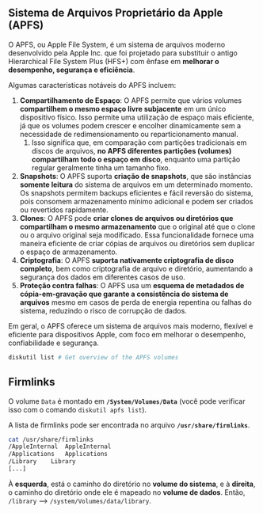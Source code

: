 ## Sistema de Arquivos Proprietário da Apple (APFS)

O APFS, ou Apple File System, é um sistema de arquivos moderno desenvolvido pela Apple Inc. que foi projetado para substituir o antigo Hierarchical File System Plus (HFS+) com ênfase em **melhorar o desempenho, segurança e eficiência**.

Algumas características notáveis do APFS incluem:

1. **Compartilhamento de Espaço**: O APFS permite que vários volumes **compartilhem o mesmo espaço livre subjacente** em um único dispositivo físico. Isso permite uma utilização de espaço mais eficiente, já que os volumes podem crescer e encolher dinamicamente sem a necessidade de redimensionamento ou reparticionamento manual.
   1. Isso significa que, em comparação com partições tradicionais em discos de arquivos, **no APFS diferentes partições (volumes) compartilham todo o espaço em disco**, enquanto uma partição regular geralmente tinha um tamanho fixo.
2. **Snapshots**: O APFS suporta **criação de snapshots**, que são instâncias **somente leitura** do sistema de arquivos em um determinado momento. Os snapshots permitem backups eficientes e fácil reversão do sistema, pois consomem armazenamento mínimo adicional e podem ser criados ou revertidos rapidamente.
3. **Clones**: O APFS pode **criar clones de arquivos ou diretórios que compartilham o mesmo armazenamento** que o original até que o clone ou o arquivo original seja modificado. Essa funcionalidade fornece uma maneira eficiente de criar cópias de arquivos ou diretórios sem duplicar o espaço de armazenamento.
4. **Criptografia**: O APFS **suporta nativamente criptografia de disco completo**, bem como criptografia de arquivo e diretório, aumentando a segurança dos dados em diferentes casos de uso.
5. **Proteção contra falhas**: O APFS usa um **esquema de metadados de cópia-em-gravação que garante a consistência do sistema de arquivos** mesmo em casos de perda de energia repentina ou falhas do sistema, reduzindo o risco de corrupção de dados.

Em geral, o APFS oferece um sistema de arquivos mais moderno, flexível e eficiente para dispositivos Apple, com foco em melhorar o desempenho, confiabilidade e segurança.
```bash
diskutil list # Get overview of the APFS volumes
```
## Firmlinks

O volume `Data` é montado em **`/System/Volumes/Data`** (você pode verificar isso com o comando `diskutil apfs list`).

A lista de firmlinks pode ser encontrada no arquivo **`/usr/share/firmlinks`**.
```bash
cat /usr/share/firmlinks
/AppleInternal	AppleInternal
/Applications	Applications
/Library	Library
[...]
```
À **esquerda**, está o caminho do diretório no **volume do sistema**, e à **direita**, o caminho do diretório onde ele é mapeado no **volume de dados**. Então, `/library` --> `/system/Volumes/data/library`.
